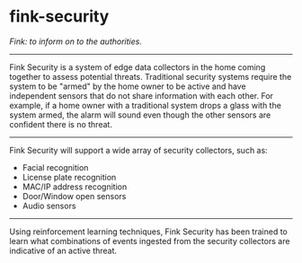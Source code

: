 # fink-security

*Fink: to inform on to the authorities.*

***

Fink Security is a system of edge data collectors in the home coming together to assess potential threats. Traditional security systems require the system to be "armed" by the home owner to be active and have independent sensors that do not share information with each other. For example, if a home owner with a traditional system drops a glass with the system armed, the alarm will sound even though the other sensors are confident there is no threat.

***

Fink Security will support a wide array of security collectors, such as:

- Facial recognition 
- License plate recognition
- MAC/IP address recognition
- Door/Window open sensors
- Audio sensors

***

Using reinforcement learning techniques, Fink Security has been trained to learn what combinations of events ingested from the security collectors are indicative of an active threat. 